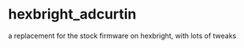 hexbright_adcurtin
==================

a replacement for the stock firmware on hexbright, with lots of tweaks
